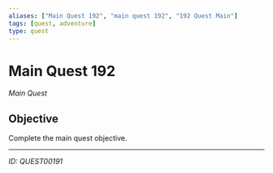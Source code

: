 ```yaml
---
aliases: ["Main Quest 192", "main quest 192", "192 Quest Main"]
tags: [quest, adventure]
type: quest
---
```


# Main Quest 192

*Main Quest*

## Objective
Complete the main quest objective.

---
*ID: QUEST00191*